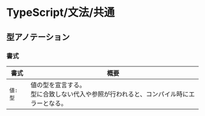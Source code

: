 # TypeScript/文法/共通

## 型アノテーション

### 書式

| 書式     | 概要                                                         |
| -------- | ------------------------------------------------------------ |
| `値: 型` | 値の型を宣言する。<br />型に合致しない代入や参照が行われると、コンパイル時にエラーとなる。 |
